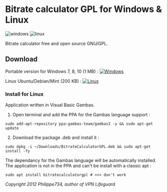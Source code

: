 # Bitrate calculator GPL for Windows & Linux


![windows](https://cloud.githubusercontent.com/assets/24923693/21680815/5c759432-d34c-11e6-8aac-fb6b21cb6411.jpg)
![linux](https://cloud.githubusercontent.com/assets/24923693/22037402/48c31888-dcf7-11e6-89e8-839c03eb1d63.png)

Bitrate calculator free and open source GNU/GPL.

## Download
Portable version for Windows 7, 8, 10 (1 MB) : [![Windows][2]][1]

  [1]: https://github.com/Philippe734/Bitrate-calculator/raw/master/Windows/BitrateCalc.zip
  [2]: https://cloud.githubusercontent.com/assets/24923693/21724562/26754b04-d435-11e6-9654-779c17c2ebcf.png

Linux Ubuntu/Debian/Mint (200 KB) : [![Linux][2]][3]

  [3]: https://github.com/Philippe734/Bitrate-calculator/raw/master/Linux/BitrateCalculatorGPL.deb

### Install for Linux

Application written in Visual Basic Gambas. 

1. Open terminal and add the PPA for the Gambas language support :
  ```
  sudo add-apt-repository ppa:gambas-team/gambas3 -y && sudo apt-get update 
  ```
2. Download the package .deb and install it :
  ```
  sudo dpkg -i ~/Downloads/BitrateCalculatorGPL.deb && sudo apt-get install -fy
  ```
The dependancy for the Gambas language will be automatically installed. The application is not in the PPA and can't be install with a classic apt :
  ```
  sudo apt install bitratecalculatorgpl # <<< don't work
  ```


*Copyright 2012 Philippe734, author of VPN Lifeguard*
